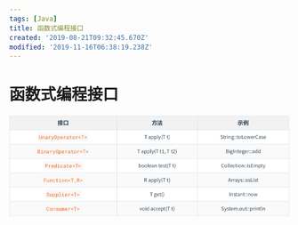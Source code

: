 ```yaml
---
tags: [Java]
title: 函数式编程接口
created: '2019-08-21T09:32:45.670Z'
modified: '2019-11-16T06:38:19.238Z'
---
```


# 函数式编程接口

![function_interface.png](../attachments/function_interface.png)
